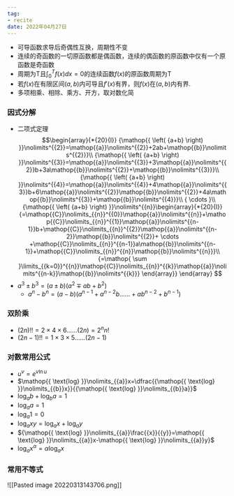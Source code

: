 ```yaml
---
tag:
- recite
date: 2022年04月27日
---
```

- 可导函数求导后奇偶性互换，周期性不变
- 连续的奇函数的一切原函数都是偶函数，连续的偶函数的原函数中仅有一个原函数是奇函数
- 周期为T且$\int^{T}_{0}f(x)dx=0$的连续函数$f(x)$的原函数周期为T
- 若$f(x)$在有限区间$(a,b)$内可导且$f'(x)$有界，则$f(x)$在$(a,b)$内有界.
- 多项相乘、相除、乘方、开方，取对数化简
### 因式分解
- 二项式定理
$$\begin{array}{*{20}{l}}
{\mathop{{ \left( {a+b} \right) }}\nolimits^{{2}}=\mathop{{a}}\nolimits^{{2}}+2ab+\mathop{{b}}\nolimits^{{2}}}\\
{\mathop{{ \left( {a+b} \right) }}\nolimits^{{3}}=\mathop{{a}}\nolimits^{{3}}+3\mathop{{a}}\nolimits^{{2}}b+3a\mathop{{b}}\nolimits^{{2}}+\mathop{{b}}\nolimits^{{3}}}\\
{\mathop{{ \left( {a+b} \right) }}\nolimits^{{4}}=\mathop{{a}}\nolimits^{{4}}+4\mathop{{a}}\nolimits^{{3}}b+6\mathop{{a}}\nolimits^{{2}}\mathop{{b}}\nolimits^{{2}}+4a\mathop{{b}}\nolimits^{{3}}+\mathop{{b}}\nolimits^{{4}}}\\
{ \cdots }\\
{\mathop{{ \left( {a+b} \right) }}\nolimits^{{n}}\begin{array}{*{20}{l}}
{=\mathop{{C}}\nolimits_{{n}}^{{0}}\mathop{{a}}\nolimits^{{n}}+\mathop{{C}}\nolimits_{{n}}^{{1}}\mathop{{a}}\nolimits^{{n-1}}b+\mathop{{C}}\nolimits_{{n}}^{{2}}\mathop{{a}}\nolimits^{{n-2}}\mathop{{b}}\nolimits^{{2}}+ \cdots +\mathop{{C}}\nolimits_{{n}}^{{n-1}}a\mathop{{b}}\nolimits^{{n-1}}+\mathop{{C}}\nolimits_{{n}}^{{n}}\mathop{{b}}\nolimits^{{n}}}\\
{=\mathop{ \sum }\limits_{{k=0}}^{{n}}\mathop{{C}}\nolimits_{{n}}^{{k}}\mathop{{a}}\nolimits^{{n-k}}\mathop{{b}}\nolimits^{{k}}}
\end{array}}
\end{array}
$$
- $a^3\pm b^3=(a\pm b)(a^2\mp ab+b^2)$
	- $a^n-b^n=(a-b)(a^{n-1}+a^{n-2}b……+ab^{n-2}+b^{n-1})$
### 双阶乘 
- $(2n)!!=2\times 4\times 6……(2n)=2^{n}n!$
- $(2n-1)!!=1\times 3\times 5……(2n-1)$
### 对数常用公式
- $u^v=e^{v\ln u}$
- $\mathop{{ \text{log} }}\nolimits_{{a}}x=\dfrac{{\mathop{{ \text{log} }}\nolimits_{{b}}x}}{{\mathop{{ \text{log} }}\nolimits_{{b}}a}}$
- $\mathop{{ \text{log} }}\nolimits_{{a}}b+{\mathop{{ \text{log} }}\nolimits_{{b}}a=1}$
- ${\mathop{{ \text{log} }}\nolimits_{{a}}a=1}$
- ${\mathop{{ \text{log} }}\nolimits_{{a}}1=0}$
- ${\mathop{{ \text{log} }}\nolimits_{{a}}xy={\mathop{{ \text{log} }}\nolimits_{{a}}x+{\mathop{{ \text{log} }}\nolimits_{{a}}y}}}$
- ${\mathop{{ \text{log} }}\nolimits_{{a}}\frac{{x}}{{y}}=\mathop{{ \text{log} }}\nolimits_{{a}}x-\mathop{{ \text{log} }}\nolimits_{{a}}y}$
- ${\mathop{{ \text{log} }}\nolimits_{{a}}\mathop{{x}}\nolimits^{{ \alpha }}= \alpha {\mathop{{ \text{log} }}\nolimits_{{a}}x}}$
### 常用不等式
![[Pasted image 20220313143706.png]]